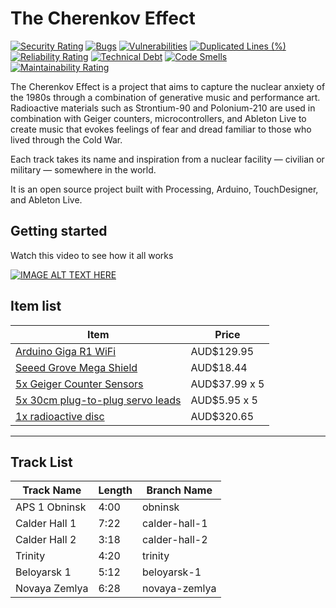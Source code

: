 # The Cherenkov Effect

[![Security Rating](https://sonarcloud.io/api/project_badges/measure?project=struct78_the-cherenkov-effect&metric=security_rating)](https://sonarcloud.io/summary/new_code?id=struct78_the-cherenkov-effect) [![Bugs](https://sonarcloud.io/api/project_badges/measure?project=struct78_the-cherenkov-effect&metric=bugs)](https://sonarcloud.io/summary/new_code?id=struct78_the-cherenkov-effect) [![Vulnerabilities](https://sonarcloud.io/api/project_badges/measure?project=struct78_the-cherenkov-effect&metric=vulnerabilities)](https://sonarcloud.io/summary/new_code?id=struct78_the-cherenkov-effect) [![Duplicated Lines (%)](https://sonarcloud.io/api/project_badges/measure?project=struct78_the-cherenkov-effect&metric=duplicated_lines_density)](https://sonarcloud.io/summary/new_code?id=struct78_the-cherenkov-effect) [![Reliability Rating](https://sonarcloud.io/api/project_badges/measure?project=struct78_the-cherenkov-effect&metric=reliability_rating)](https://sonarcloud.io/summary/new_code?id=struct78_the-cherenkov-effect) [![Technical Debt](https://sonarcloud.io/api/project_badges/measure?project=struct78_the-cherenkov-effect&metric=sqale_index)](https://sonarcloud.io/summary/new_code?id=struct78_the-cherenkov-effect) [![Code Smells](https://sonarcloud.io/api/project_badges/measure?project=struct78_the-cherenkov-effect&metric=code_smells)](https://sonarcloud.io/summary/new_code?id=struct78_the-cherenkov-effect) [![Maintainability Rating](https://sonarcloud.io/api/project_badges/measure?project=struct78_the-cherenkov-effect&metric=sqale_rating)](https://sonarcloud.io/summary/new_code?id=struct78_the-cherenkov-effect)

The Cherenkov Effect is a project that aims to capture the nuclear anxiety of the 1980s through a combination of generative music and performance art. Radioactive materials such as Strontium-90 and Polonium-210 are used in combination with Geiger counters, microcontrollers, and Ableton Live to create music that evokes feelings of fear and dread familiar to those who lived through the Cold War.

Each track takes its name and inspiration from a nuclear facility — civilian or military — somewhere in the world.

It is an open source project built with Processing, Arduino, TouchDesigner, and Ableton Live.

## Getting started

Watch this video to see how it all works

[![IMAGE ALT TEXT HERE](https://img.youtube.com/vi/k0KsGK5G_Q8/0.jpg)](https://www.youtube.com/watch?v=k0KsGK5G_Q8)

## Item list

| Item | Price |
-------|---------
[Arduino Giga R1 WiFi](https://core-electronics.com.au/arduino-giga-r1-wifi.html) | AUD$129.95
[Seeed Grove Mega Shield](https://au.rs-online.com/web/p/shields-for-arduino/1845097) | AUD$18.44
[5x Geiger Counter Sensors](https://www.amazon.com.au/Assembled-Radiation-Detector-Nuclear-Experimental/dp/B0CDWLLG2Y) | AUD$37.99 x 5
[5x 30cm plug-to-plug servo leads](https://www.jaycar.com.au/30cm-plug-to-plug-servo-leads-pack-of-5/p/WC6040?pos=1&queryId=02e7a53c6f504114a1607242009d424b&sort=relevance&searchText=servo+lead) | AUD$5.95 x 5
[1x radioactive disc](https://www.haines.com.au/radioactive-sources-disc.html) | AUD$320.65
----------------


## Track List

| Track Name | Length | Branch Name |
|----|-----|----|
| APS 1 Obninsk | 4:00 | obninsk |
| Calder Hall 1 | 7:22 | calder-hall-1 |
| Calder Hall 2 | 3:18 | calder-hall-2 |
| Trinity | 4:20 | trinity |
| Beloyarsk 1 | 5:12 | beloyarsk-1 |
| Novaya Zemlya | 6:28 | novaya-zemlya |